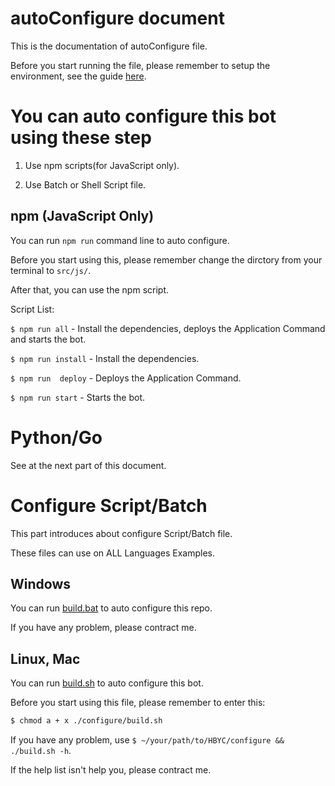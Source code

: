 # autoConfigure document
This is the documentation of autoConfigure file.

Before you start running the file, please remember to setup the environment, see the guide [here](./guide/Setup.md).


# You can auto configure this bot using these step
1. Use npm scripts(for JavaScript only).

2. Use Batch or Shell Script file.

## npm (JavaScript Only)
You can run `npm run` command line to auto configure.

Before you start using this, please remember change the dirctory from your terminal to `src/js/`.

After that, you can use the npm script.

Script List:

`$ npm run all` - Install the dependencies, deploys the Application Command and starts the bot.

`$ npm run install` - Install the dependencies.

`$ npm run  deploy` - Deploys the Application Command.

`$ npm run start` - Starts the bot.


# Python/Go
See at the next part of this document.

# Configure Script/Batch
This part introduces about configure Script/Batch file.

These files can use on ALL Languages Examples. 


## Windows
You can run [build.bat](../configure/build.bat) to auto configure this repo.

If you have any problem, please contract me.

## Linux, Mac
You can run [build.sh](../configure/build.sh) to auto configure this bot.

Before you start using this file, please remember to enter this:
```bash
$ chmod a + x ./configure/build.sh
```

If you have any problem, use `$ ~/your/path/to/HBYC/configure && ./build.sh -h`.

If the help list isn't help you, please contract me.
